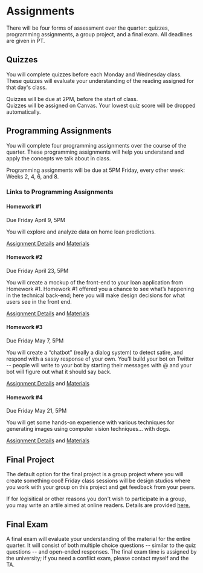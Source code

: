 # Assignments

There will be four forms of assessment over the quarter: quizzes, programming assignments, a group project, and a final exam. All deadlines are given in PT.

## Quizzes

You will complete quizzes before each Monday and Wednesday class. These quizzes will evaluate your understanding of the reading assigned for that day's class.  

Quizzes will be due at 2PM, before the start of class.  
Quizzes will be assigned on Canvas.
Your lowest quiz score will be dropped automatically. 

## Programming Assignments

You will complete four programming assignments over the course of the quarter. These programming assignments will help you understand and apply the concepts we talk about in class. 

Programming assignments will be due at 5PM Friday, every other week: Weeks 2, 4, 6, and 8.

### Links to Programming Assignments 

#### Homework #1
Due Friday April 9, 5PM  

You will explore and analyze data on home loan predictions.  

[Assignment Details](https://docs.google.com/document/d/1HdgWqdM1vi-yYM_3OAsbSxvxr5zNfiBmqG0sHxqJViQ/edit?usp=sharing) and [Materials](https://drive.google.com/drive/folders/1Brk9t6k3TwUgiqbbUhWvgjdXCfyKV3G5?usp=sharing) 

#### Homework #2
Due Friday April 23, 5PM  

You will create a mockup of the front-end to your loan application from Homework #1. Homework #1 offered you a chance to see what’s happening in the technical back-end; here you will make design decisions for what users see in the front end.  

[Assignment Details](https://docs.google.com/document/d/1UWjBOvPt54EPQLNlaKxuspMXrzrAL5QO2xdhqDBI1I0/edit?usp=sharing) and [Materials](https://drive.google.com/drive/folders/1Wy3kE-5CMlDWPr_DReif-ImtrkO6lciW?usp=sharing) 

#### Homework #3
Due Friday May 7, 5PM  

You will create a “chatbot” (really a dialog system) to detect satire, and respond with a sassy response of your own. You’ll build your bot on Twitter -- people will write to your bot by starting their messages with @<yourbot> and your bot will figure out what it should say back.  

[Assignment Details](https://docs.google.com/document/d/1gxAIkcAxu5toPL-aHDaeJVaDqmzQKkSUnLZ5nM17hmo/edit?usp=sharing) and [Materials](https://drive.google.com/drive/folders/1rjRX1JRIYkfwctYpmtxP2R8jISmOxCNE?usp=sharing) 

#### Homework #4
Due Friday May 21, 5PM  

You will get some hands-on experience with various techniques for generating images using computer vision techniques… with dogs.   

[Assignment Details](https://docs.google.com/document/d/1YDF1gOH0esCauIwjuJwSUbLtTvu5Xe9pscr3rgpXjk8/edit?usp=sharing) and [Materials](https://docs.google.com/document/d/1YDF1gOH0esCauIwjuJwSUbLtTvu5Xe9pscr3rgpXjk8/edit?usp=sharing) 


## Final Project

The default option for the final project is a group project where you will create something cool! Friday class sessions will be design studios where you work with your group on this project and get feedback from your peers. 

If for logisitical or other reasons you don't wish to participate in a group, you may write an artile aimed at online readers. Details are provided [here.]()


## Final Exam

A final exam will evaluate your understanding of the material for the entire quarter. It will consist of both multiple choice questions -- similar to the quiz questions -- and open-ended responses. The final exam time is assigned by the university; if you need a conflict exam, please contact myself and the TA.
